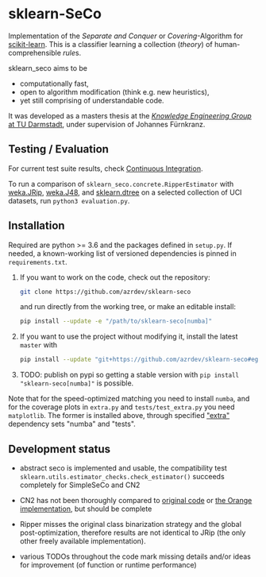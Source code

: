 # sklearn-SeCo

Implementation of the *Separate and Conquer* or *Covering*-Algorithm for [scikit-learn](http://scikit-learn.org).
This is a classifier learning a collection (*theory*) of human-comprehensible *rule*s.

sklearn_seco aims to be
- computationally fast,
- open to algorithm modification (think e.g. new heuristics),
- yet still comprising of understandable code.

It was developed as a masters thesis at the
[*Knowledge Engineering Group* at TU Darmstadt](https://www.ke.tu-darmstadt.de/),
under supervision of Johannes Fürnkranz.


## Testing / Evaluation

For current test suite results, check
[Continuous Integration](https://travis-ci.com/azrdev/sklearn-seco).

To run a comparison of `sklearn_seco.concrete.RipperEstimator` with
[weka.JRip](http://weka.sourceforge.net/doc.stable/weka/classifiers/rules/JRip.html),
[weka.J48](http://weka.sourceforge.net/doc.stable/weka/classifiers/trees/J48.html), and
[sklearn.dtree](https://scikit-learn.org/stable/modules/tree.html)
on a selected collection of UCI datasets, run `python3 evaluation.py`.


## Installation

Required are python >= 3.6 and the packages defined in `setup.py`.
If needed, a known-working list of versioned dependencies is pinned in `requirements.txt`.

1. If you want to work on the code, check out the repository:

    ~~~sh
    git clone https://github.com/azrdev/sklearn-seco
    ~~~

    and run directly from the working tree, or make an editable install:

    ~~~sh
    pip install --update -e "/path/to/sklearn-seco[numba]"
    ~~~

2. If you want to use the project without modifying it, install the latest `master` with

    ~~~sh
    pip install --update "git+https://github.com/azrdev/sklearn-seco#egg=sklearn_seco[numba]"
    ~~~

3. TODO: publish on pypi so getting a stable version with `pip install "sklearn-seco[numba]"` is possible.


Note that for the speed-optimized matching you need to install `numba`,
and for the coverage plots in `extra.py` and `tests/test_extra.py` you need `matplotlib`.
The former is installed above, through specified
["extra"](https://packaging.python.org/tutorials/installing-packages/#installing-setuptools-extras)
dependency sets "numba" and "tests".


## Development status

- abstract seco is implemented and usable, the compatibility test
  `sklearn.utils.estimator_checks.check_estimator()`
  succeeds completely for SimpleSeCo and CN2

- CN2 has not been thoroughly compared to
  [original code](https://www.cs.utexas.edu/users/pclark/software/) or
  [the Orange implementation](https://orange3.readthedocs.io/projects/orange-visual-programming/widgets/model/cn2ruleinduction.html),
  but should be complete

- Ripper misses the original class binarization strategy and the global post-optimization,
  therefore results are not identical to JRip (the only other freely available implementation).

- various TODOs throughout the code mark missing details
  and/or ideas for improvement (of function or runtime performance)
